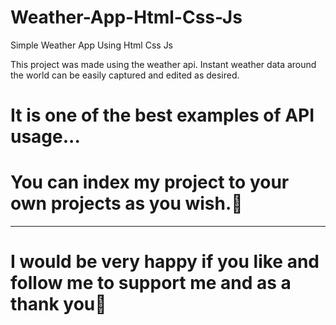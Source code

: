 # Weather-App-Html-Css-Js
Simple Weather App Using Html Css Js

This project was made using the weather api. Instant weather data around the world can be easily captured and edited as desired.
# It is one of the best examples of API usage...

# You can index my project to your own projects as you wish.🍂
------------
# I would be very happy if you like and follow me to support me and as a thank you🤝
